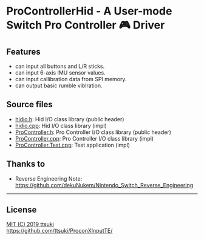 # ProControllerHid - A User-mode Switch Pro Controller 🎮 Driver

## Features
  - can input all buttons and L/R sticks.
  - can input 6-axis IMU sensor values.
  - can input callibration data from SPI memory.
  - can output basic rumble viblration.

## Source files
  - [hidio.h](hidio.h): Hid I/O class library (public header)
  - [hidio.cpp](hidio.cpp): Hid I/O class library (impl)
  - [ProController.h](ProController.h): Pro Controller I/O class library (public header)
  - [ProController.cpp](ProController.cpp): Pro Controller I/O class library (impl)
  - [ProController.Test.cpp](ProController.Test.cpp): Test application (impl)

## Thanks to
  - Reverse Engineering Note: https://github.com/dekuNukem/Nintendo_Switch_Reverse_Engineering

---

## License
 [MIT (C) 2019 ttsuki](LICENSE)  
 https://github.com/ttsuki/ProconXInputTE/  
